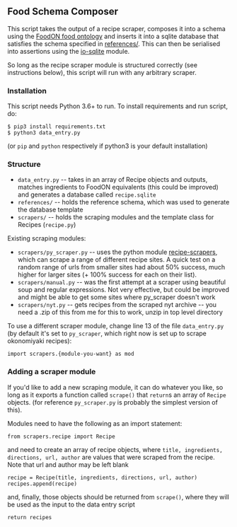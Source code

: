 ## Food Schema Composer

This script takes the output of a recipe scraper, composes it into a schema using the [FoodON food ontology](https://github.com/FoodOntology/foodon) and inserts it into a sqlite database that satisfies the schema specified in [references/](https://github.com/FoodOntology/foodon). This can then be serialised into assertions using the [io-sqlite](https://github.com/underlay/io-sqlite) module. 

So long as the recipe scraper module is structured correctly (see instructions below), this script will run with any arbitrary scraper.

### Installation

This script needs Python 3.6+ to run. To install requirements and run script, do:

```
$ pip3 install requirements.txt
$ python3 data_entry.py
```

(or `pip` and `python` respectively if python3 is your default installation)

### Structure

* `data_entry.py` -- takes in an array of Recipe objects and outputs, matches ingredients to FoodON equivalents (this could be improved) and generates a database called `recipe.sqlite`
* `references/` -- holds the reference schema, which was used to generate the database template
* `scrapers/` -- holds the scraping modules and the template class for Recipes (`recipe.py`)

Existing scraping modules:

* `scrapers/py_scraper.py` -- uses the python module [recipe-scrapers](https://github.com/hhursev/recipe-scrapers), which can scrape a range of different recipe sites. A quick test on a random range of urls from smaller sites had about 50% success, much higher for larger sites (+ 100% success for each on their list). 
* `scrapers/manual.py` -- was the first attempt at a scraper using beautiful soup and regular expressions. Not very effective, but could be improved and might be able to get some sites where py_scraper doesn't work
* `scrapers/nyt.py` -- gets recipes from the scraped nyt archive -- you need a .zip of this from me for this to work, unzip in top level directory

To use a different scraper module, change line 13 of the file `data_entry.py` (by default it's set to `py_scraper`, which right now is set up to scrape okonomiyaki recipes):

```
import scrapers.{module-you-want} as mod
```

### Adding a scraper module

If you'd like to add a new scraping module, it can do whatever you like, so long as it exports a function called `scrape()` that `return`s an array of `Recipe` objects. (for reference `py_scraper.py` is probably the simplest version of this).

Modules need to have the following as an import statement:

```
from scrapers.recipe import Recipe
```

and need to create an array of recipe objects, where `title, ingredients, directions, url, author` are values that were scraped from the recipe. Note that url and author may be left blank

```
recipe = Recipe(title, ingredients, directions, url, author)
recipes.append(recipe)
```
and, finally, those objects should be returned from `scrape()`, where they will be used as the input to the data entry script

```
return recipes
```